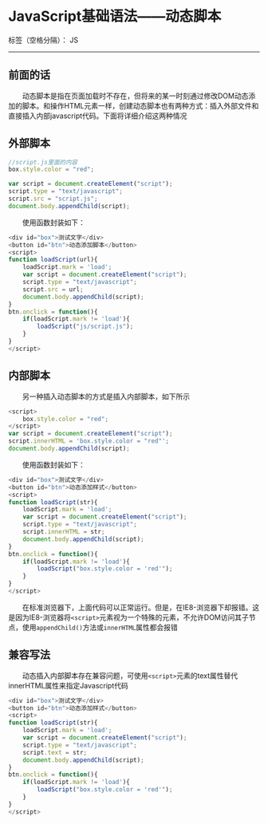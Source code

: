 ﻿# JavaScript基础语法——动态脚本

标签（空格分隔）： JS

---

## 前面的话

　　动态脚本是指在页面加载时不存在，但将来的某一时刻通过修改DOM动态添加的脚本。和操作HTML元素一样，创建动态脚本也有两种方式：插入外部文件和直接插入内部javascript代码。下面将详细介绍这两种情况


## 外部脚本

```javascript
//script.js里面的内容
box.style.color = "red";
```

```javascript
var script = document.createElement("script");
script.type = "text/javascript";
script.src = "script.js";
document.body.appendChild(script);
```

　　使用函数封装如下：

```javascript
<div id="box">测试文字</div>
<button id="btn">动态添加脚本</button>
<script>
function loadScript(url){
    loadScript.mark = 'load';
    var script = document.createElement("script");
    script.type = "text/javascript";
    script.src = url;
    document.body.appendChild(script);
}
btn.onclick = function(){
    if(loadScript.mark != 'load'){
        loadScript("js/script.js");        
    }
}
</script>
```

## 内部脚本

　　另一种插入动态脚本的方式是插入内部脚本，如下所示

```javascript
<script>
    box.style.color = "red";
</script>
var script = document.createElement("script");
script.innerHTML = 'box.style.color = "red"';
document.body.appendChild(script);
```

　　使用函数封装如下：

```javascript
<div id="box">测试文字</div>
<button id="btn">动态添加样式</button>
<script>
function loadScript(str){
    loadScript.mark = 'load';
    var script = document.createElement("script");
    script.type = "text/javascript";
    script.innerHTML = str;
    document.body.appendChild(script);
}
btn.onclick = function(){
    if(loadScript.mark != 'load'){
        loadScript("box.style.color = 'red'");        
    }
}
</script>
```

　　在标准浏览器下，上面代码可以正常运行。但是，在IE8-浏览器下却报错。这是因为IE8-浏览器将`<script>`元素视为一个特殊的元素，不允许DOM访问其子节点，使用`appendChild()`方法或`innerHTML`属性都会报错

## 兼容写法

　　动态插入内部脚本存在兼容问题，可使用`<script>`元素的text属性替代innerHTML属性来指定Javascript代码

```javascript
<div id="box">测试文字</div>
<button id="btn">动态添加样式</button>
<script>
function loadScript(str){
    loadScript.mark = 'load';
    var script = document.createElement("script");
    script.type = "text/javascript";
    script.text = str;
    document.body.appendChild(script);
}
btn.onclick = function(){
    if(loadScript.mark != 'load'){
        loadScript("box.style.color = 'red'");        
    }
}
</script>
```




